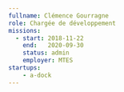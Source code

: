```yaml
---
fullname: Clémence Gourragne
role: Chargée de développement 
missions:
  - start: 2018-11-22
    end:   2020-09-30
    status: admin
    employer: MTES
startups:
    - a-dock
---
```

